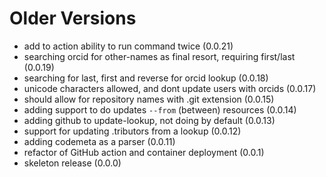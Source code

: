 # Older Versions
 - add to action ability to run command twice (0.0.21)
 - searching orcid for other-names as final resort, requiring first/last (0.0.19)
 - searching for last, first and reverse for orcid lookup (0.0.18)
 - unicode characters allowed, and dont update users with orcids (0.0.17)
 - should allow for repository names with .git extension (0.0.15)
 - adding support to do updates `--from` (between) resources (0.0.14)
 - adding github to update-lookup, not doing by default (0.0.13)
 - support for updating .tributors from a lookup (0.0.12)
 - adding codemeta as a parser (0.0.11)
 - refactor of GitHub action and container deployment (0.0.1)
 - skeleton release (0.0.0)
